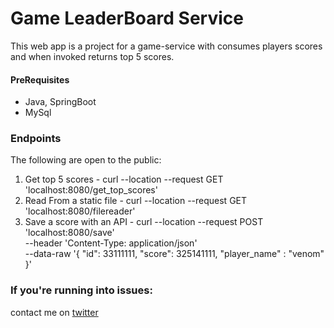 # Game LeaderBoard Service
This web app is a project for a game-service with consumes players scores and when invoked returns top 5 scores.


#### PreRequisites
* Java, SpringBoot
* MySql


###  Endpoints
The following are open to the public:
1. Get top 5 scores -  curl --location --request GET 'localhost:8080/get_top_scores'
2. Read From a static file - curl --location --request GET 'localhost:8080/filereader'
3. Save a score with an API - curl --location --request POST 'localhost:8080/save' \
   --header 'Content-Type: application/json' \
   --data-raw '{
   "id": 33111111,
   "score": 325141111,
   "player_name" : "venom"
   }'


### If you're running into issues:
contact me on [twitter](https://www.twitter.com/harshsahu97/)
